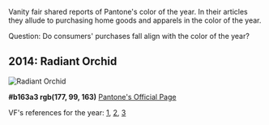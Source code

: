 Vanity fair shared reports of Pantone's color of the year. In their articles they allude to purchasing home goods and apparels in the color of the year.

Question: Do consumers' purchases fall align with the color of the year?

## 2014: Radiant Orchid

![Radiant Orchid](http://www.pantone.com/images/COY/2014/pages-Color-Formulas-Guides/swatch-card.jpg)

<b color="#b163a3">#b163a3 rgb(177, 99, 163)</b>
[Pantone's Official Page](http://www.pantone.com/pages/index.aspx?pg=21131)

VF's references for the year: [1](http://www.vanityfair.com/online/daily/2013/12/pantone-color-year-radiant-orchid), [2](http://www.vanityfair.com/online/daily/2013/09/update-dazzling-blue-not-the-color-of-the-year-just-some-random-dumb-color-you-can-continue-ignoring), [3](http://www.vanityfair.com/online/daily/2013/09/and-the-color-of-the-year-is)





